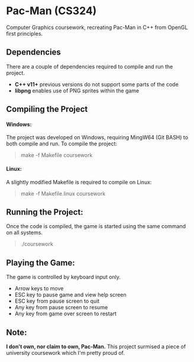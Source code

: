 # Pac-Man (CS324)
Computer Graphics coursework, recreating Pac-Man in C++ from OpenGL first principles.

## Dependencies
There are a couple of dependencies required to compile and run the project.
* **C++ v11+** previous versions do not support some parts of the code
* **libpng** enables use of PNG sprites within the game

## Compiling the Project
#### Windows:
The project was developed on Windows, requiring MingW64 (Git BASH) to both compile and run. To compile the project:
> make -f Makefile coursework

#### Linux:
A slightly modified Makefile is required to compile on Linux:
> make -f Makefile.linux coursework

## Running the Project:
Once the code is compiled, the game is started using the same command on all systems.
> ./coursework

## Playing the Game:
The game is controlled by keyboard input only.
* Arrow keys to move
* ESC key to pause game and view help screen
* ESC key from pause screen to quit
* Any key from pause screen to resume
* Any key from game over screen to restart

## Note:
**I don't own, nor claim to own, Pac-Man.**
This project surmised a piece of university coursework which I'm pretty proud of.
